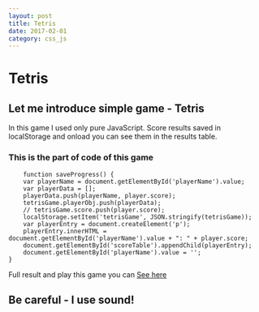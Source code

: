 ```yaml
---
layout: post
title: Tetris
date: 2017-02-01
category: css_js
---
```

# Tetris
## Let me introduce simple game - Tetris
In this game I used only pure JavaScript.
Score results saved in localStorage and onload you can see them in the results table.
### This is the part of code of this game
```
	function saveProgress() {
	var playerName = document.getElementById('playerName').value; 
	var playerData = [];
	playerData.push(playerName, player.score);
	tetrisGame.playerObj.push(playerData);
	// tetrisGame.score.push(player.score);
	localStorage.setItem('tetrisGame', JSON.stringify(tetrisGame));
	var playerEntry = document.createElement('p');
	playerEntry.innerHTML = document.getElementById('playerName').value + ": " + player.score;
	document.getElementById('scoreTable').appendChild(playerEntry);
	document.getElementById('playerName').value = '';
}
```

Full result and play this game you can [See here](/css_js/tetris/index.html)
## Be careful - I use sound!